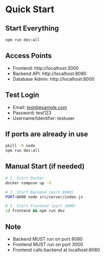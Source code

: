 # Quick Start

## Start Everything
```bash
npm run dev:all
```

## Access Points
- Frontend: http://localhost:3000
- Backend API: http://localhost:8080
- Database Admin: http://localhost:8000

## Test Login
- Email: test@example.com
- Password: test123
- Username/Identifier: testuser

## If ports are already in use
```bash
pkill -9 node
npm run dev:all
```

## Manual Start (if needed)
```bash
# 1. Start Docker
docker compose up -d

# 2. Start Backend (port 8080)
PORT=8080 node src/server/index.js

# 3. Start Frontend (port 3000)
cd frontend && npm run dev
```

## Note
- Backend MUST run on port 8080
- Frontend MUST run on port 3000
- Frontend calls backend at localhost:8080
